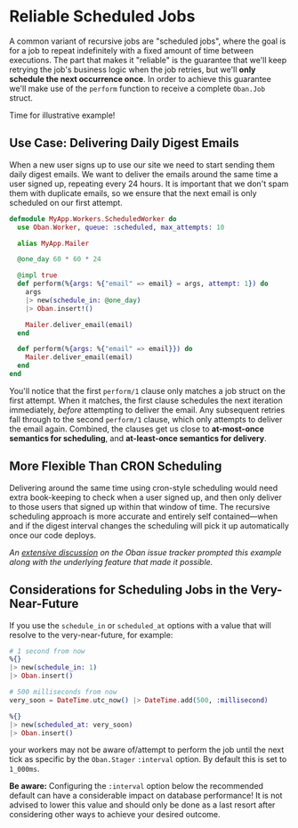# Reliable Scheduled Jobs

A common variant of recursive jobs are "scheduled jobs", where the goal is for a
job to repeat indefinitely with a fixed amount of time between executions. The
part that makes it "reliable" is the guarantee that we'll keep retrying the
job's business logic when the job retries, but we'll **only schedule the next
occurrence once**. In order to achieve this guarantee we'll make use of the
`perform` function to receive a complete `Oban.Job` struct.

Time for illustrative example!

## Use Case: Delivering Daily Digest Emails

When a new user signs up to use our site we need to start sending them daily
digest emails. We want to deliver the emails around the same time a user signed
up, repeating every 24 hours. It is important that we don't spam them with
duplicate emails, so we ensure that the next email is only scheduled on our
first attempt.

```elixir
defmodule MyApp.Workers.ScheduledWorker do
  use Oban.Worker, queue: :scheduled, max_attempts: 10

  alias MyApp.Mailer

  @one_day 60 * 60 * 24

  @impl true
  def perform(%{args: %{"email" => email} = args, attempt: 1}) do
    args
    |> new(schedule_in: @one_day)
    |> Oban.insert!()

    Mailer.deliver_email(email)
  end

  def perform(%{args: %{"email" => email}}) do
    Mailer.deliver_email(email)
  end
end
```

You'll notice that the first `perform/1` clause only matches a job struct on the
first attempt. When it matches, the first clause schedules the next iteration
immediately, _before_ attempting to deliver the email. Any subsequent retries
fall through to the second `perform/1` clause, which only attempts to deliver
the email again. Combined, the clauses get us close to **at-most-once semantics
for scheduling**, and **at-least-once semantics for delivery**.

## More Flexible Than CRON Scheduling

Delivering around the same time using cron-style scheduling would need extra
book-keeping to check when a user signed up, and then only deliver to those
users that signed up within that window of time. The recursive scheduling
approach is more accurate and entirely self contained—when and if the digest
interval changes the scheduling will pick it up automatically once our code
deploys.

_An [extensive discussion][oi27] on the Oban issue tracker prompted this example
along with the underlying feature that made it possible._

[oi27]: https://github.com/oban-bg/oban/issues/27

## Considerations for Scheduling Jobs in the Very-Near-Future

If you use the `schedule_in` or `scheduled_at` options with a value that will
resolve to the very-near-future, for example:

```elixir
# 1 second from now
%{}
|> new(schedule_in: 1)
|> Oban.insert()

# 500 milliseconds from now
very_soon = DateTime.utc_now() |> DateTime.add(500, :millisecond)

%{}
|> new(scheduled_at: very_soon)
|> Oban.insert()
```

your workers may not be aware of/attempt to perform the job until the next tick as specific by the
`Oban.Stager` `:interval` option. By default this is set to `1_000ms`.

**Be aware:** Configuring the `:interval` option below the recommended default
can have a considerable impact on database performance! It is not advised to
lower this value and should only be done as a last resort after considering
other ways to achieve your desired outcome.
